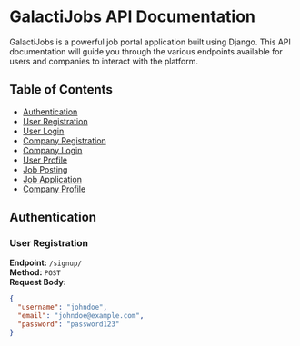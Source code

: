 # GalactiJobs API Documentation

GalactiJobs is a powerful job portal application built using Django. This API documentation will guide you through the various endpoints available for users and companies to interact with the platform.

## Table of Contents
- [Authentication](#authentication)
- [User Registration](#user-registration)
- [User Login](#user-login)
- [Company Registration](#company-registration)
- [Company Login](#company-login)
- [User Profile](#user-profile)
- [Job Posting](#job-posting)
- [Job Application](#job-application)
- [Company Profile](#company-profile)

## Authentication
### User Registration
**Endpoint:** `/signup/`  
**Method:** `POST`  
**Request Body:**
```json
{
  "username": "johndoe",
  "email": "johndoe@example.com",
  "password": "password123"
}
